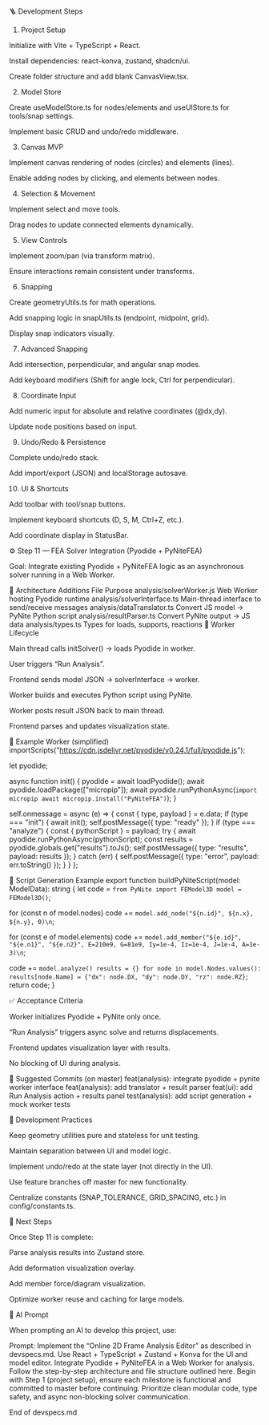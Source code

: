 🪜 Development Steps
1. Project Setup

Initialize with Vite + TypeScript + React.

Install dependencies: react-konva, zustand, shadcn/ui.

Create folder structure and add blank CanvasView.tsx.

2. Model Store

Create useModelStore.ts for nodes/elements and useUIStore.ts for tools/snap settings.

Implement basic CRUD and undo/redo middleware.

3. Canvas MVP

Implement canvas rendering of nodes (circles) and elements (lines).

Enable adding nodes by clicking, and elements between nodes.

4. Selection & Movement

Implement select and move tools.

Drag nodes to update connected elements dynamically.

5. View Controls

Implement zoom/pan (via transform matrix).

Ensure interactions remain consistent under transforms.

6. Snapping

Create geometryUtils.ts for math operations.

Add snapping logic in snapUtils.ts (endpoint, midpoint, grid).

Display snap indicators visually.

7. Advanced Snapping

Add intersection, perpendicular, and angular snap modes.

Add keyboard modifiers (Shift for angle lock, Ctrl for perpendicular).

8. Coordinate Input

Add numeric input for absolute and relative coordinates (@dx,dy).

Update node positions based on input.

9. Undo/Redo & Persistence

Complete undo/redo stack.

Add import/export (JSON) and localStorage autosave.

10. UI & Shortcuts

Add toolbar with tool/snap buttons.

Implement keyboard shortcuts (D, S, M, Ctrl+Z, etc.).

Add coordinate display in StatusBar.

⚙️ Step 11 — FEA Solver Integration (Pyodide + PyNiteFEA)

Goal:
Integrate existing Pyodide + PyNiteFEA logic as an asynchronous solver running in a Web Worker.

🔧 Architecture Additions
File	Purpose
analysis/solverWorker.js	Web Worker hosting Pyodide runtime
analysis/solverInterface.ts	Main-thread interface to send/receive messages
analysis/dataTranslator.ts	Convert JS model → PyNite Python script
analysis/resultParser.ts	Convert PyNite output → JS data
analysis/types.ts	Types for loads, supports, reactions
🔩 Worker Lifecycle

Main thread calls initSolver() → loads Pyodide in worker.

User triggers “Run Analysis”.

Frontend sends model JSON → solverInterface → worker.

Worker builds and executes Python script using PyNite.

Worker posts result JSON back to main thread.

Frontend parses and updates visualization state.

🧩 Example Worker (simplified)
importScripts("https://cdn.jsdelivr.net/pyodide/v0.24.1/full/pyodide.js");

let pyodide;

async function init() {
  pyodide = await loadPyodide();
  await pyodide.loadPackage(["micropip"]);
  await pyodide.runPythonAsync(`
    import micropip
    await micropip.install("PyNiteFEA")
  `);
}

self.onmessage = async (e) => {
  const { type, payload } = e.data;
  if (type === "init") {
    await init();
    self.postMessage({ type: "ready" });
  }
  if (type === "analyze") {
    const { pythonScript } = payload;
    try {
      await pyodide.runPythonAsync(pythonScript);
      const results = pyodide.globals.get("results").toJs();
      self.postMessage({ type: "results", payload: results });
    } catch (err) {
      self.postMessage({ type: "error", payload: err.toString() });
    }
  }
};

🧮 Script Generation Example
export function buildPyNiteScript(model: ModelData): string {
  let code = `
from PyNite import FEModel3D
model = FEModel3D()
`;

  for (const n of model.nodes)
    code += `model.add_node("${n.id}", ${n.x}, ${n.y}, 0)\n`;

  for (const e of model.elements)
    code += `model.add_member("${e.id}", "${e.n1}", "${e.n2}", E=210e9, G=81e9, Iy=1e-4, Iz=1e-4, J=1e-4, A=1e-3)\n`;

  code += `
model.analyze()
results = {}
for node in model.Nodes.values():
    results[node.Name] = {"dx": node.DX, "dy": node.DY, "rz": node.RZ}
`;
  return code;
}

✅ Acceptance Criteria

Worker initializes Pyodide + PyNite only once.

“Run Analysis” triggers async solve and returns displacements.

Frontend updates visualization layer with results.

No blocking of UI during analysis.

💾 Suggested Commits (on master)
feat(analysis): integrate pyodide + pynite worker interface
feat(analysis): add translator + result parser
feat(ui): add Run Analysis action + results panel
test(analysis): add script generation + mock worker tests

🧰 Development Practices

Keep geometry utilities pure and stateless for unit testing.

Maintain separation between UI and model logic.

Implement undo/redo at the state layer (not directly in the UI).

Use feature branches off master for new functionality.

Centralize constants (SNAP_TOLERANCE, GRID_SPACING, etc.) in config/constants.ts.

🚀 Next Steps

Once Step 11 is complete:

Parse analysis results into Zustand store.

Add deformation visualization overlay.

Add member force/diagram visualization.

Optimize worker reuse and caching for large models.

🧠 AI Prompt

When prompting an AI to develop this project, use:

Prompt:
Implement the “Online 2D Frame Analysis Editor” as described in devspecs.md.
Use React + TypeScript + Zustand + Konva for the UI and model editor.
Integrate Pyodide + PyNiteFEA in a Web Worker for analysis.
Follow the step-by-step architecture and file structure outlined here.
Begin with Step 1 (project setup), ensure each milestone is functional and committed to master before continuing.
Prioritize clean modular code, type safety, and async non-blocking solver communication.

End of devspecs.md
